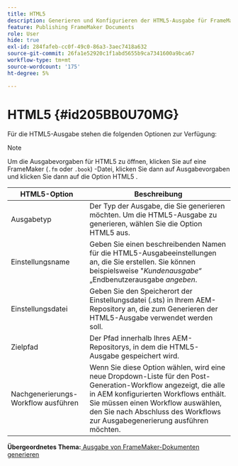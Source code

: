 ```yaml
---
title: HTML5
description: Generieren und Konfigurieren der HTML5-Ausgabe für FrameMaker-Dokumente in AEM Guides.
feature: Publishing FrameMaker Documents
role: User
hide: true
exl-id: 284fafeb-cc0f-49c0-86a3-3aec7418a632
source-git-commit: 26fa1e52920c1f1abd5655b9ca7341600a9bca67
workflow-type: tm+mt
source-wordcount: '175'
ht-degree: 5%

---
```


# HTML5 {#id205BB0U70MG}

Für die HTML5-Ausgabe stehen die folgenden Optionen zur Verfügung:

>[!NOTE]
>
> Um die Ausgabevorgaben für HTML5 zu öffnen, klicken Sie auf eine FrameMaker \(`.fm` oder `.book`\) -Datei, klicken Sie dann auf Ausgabevorgaben und klicken Sie dann auf die Option HTML5 .

| HTML5-Option | Beschreibung |
|------------|-----------|
| Ausgabetyp | Der Typ der Ausgabe, die Sie generieren möchten. Um die HTML5-Ausgabe zu generieren, wählen Sie die Option HTML5 aus. |
| Einstellungsname | Geben Sie einen beschreibenden Namen für die HTML5-Ausgabeeinstellungen an, die Sie erstellen. Sie können beispielsweise &quot;*Kundenausgabe“* „Endbenutzerausgabe *angeben*. |
| Einstellungsdatei | Geben Sie den Speicherort der Einstellungsdatei \(.sts\) in Ihrem AEM-Repository an, die zum Generieren der HTML5-Ausgabe verwendet werden soll. |
| Zielpfad | Der Pfad innerhalb Ihres AEM-Repositorys, in dem die HTML5-Ausgabe gespeichert wird. |
| Nachgenerierungs-Workflow ausführen | Wenn Sie diese Option wählen, wird eine neue Dropdown-Liste für den Post-Generation-Workflow angezeigt, die alle in AEM konfigurierten Workflows enthält. Sie müssen einen Workflow auswählen, den Sie nach Abschluss des Workflows zur Ausgabegenerierung ausführen möchten. |

**Übergeordnetes Thema:**&#x200B;[&#x200B; Ausgabe von FrameMaker-Dokumenten generieren](fm-output-generatation.md)
